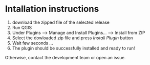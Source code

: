 # Intallation instructions
1. download the zipped file of the selected release
2. Run QGIS
3. Under Plugins --> Manage and Install Plugins... --> Install from ZIP
4. Select the dowloaded zip file and press _Install Plugin_ button
5. Wait few seconds ...
6. The plugin should be successfully installed and ready to run!

Otherwise, contact the development team or open an issue.
